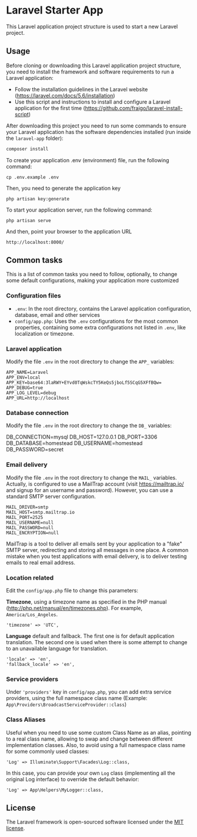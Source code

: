 
# Laravel Starter App

This Laravel application project structure is used to start a new Laravel project. 

## Usage

Before cloning or downloading this Laravel application project structure, you need to install the framework and software requirements to run a Laravel application:

  *  Follow the installation guidelines in the Laravel website (https://laravel.com/docs/5.6/installation)
  * Use this script and instructions to install and configure a Laravel application for the first time (https://github.com/fraigo/laravel-install-script)


After downloading this project you need to run some commands to ensure your Laravel application has the software dependencies installed (run inside the `laravel-app` folder):

```bash
composer install
```

To create your application .env (environment) file, run the following command:

```
cp .env.example .env
```

Then, you need to generate the application key

```
php artisan key:generate
```

To start your application server, run the following command:

```
php artisan serve
```

And then, point your browser to the application URL

```
http://localhost:8000/
```

## Common tasks

This is a list of common tasks you need to follow, optionally, to change some default configurations, making your application more customized

### Configuration files

* `.env`: In the root directory, contains the Laravel application configuration, database, email and other services
* `config/app.php`: Uses the `.env` configurations for the most common properties, containing some extra configurations not listed in `.env`, like localization or timezone.



### Laravel application

Modify the file `.env` in the root directory to change the `APP_` variables:

```
APP_NAME=Laravel
APP_ENV=local
APP_KEY=base64:3laRWY+EYvd0TqWskcTY5KeQs5jboLf5SCqG5XFfBQw=
APP_DEBUG=true
APP_LOG_LEVEL=debug
APP_URL=http://localhost
```

### Database connection

Modify the file `.env` in the root directory to change the `DB_` variables:

DB_CONNECTION=mysql
DB_HOST=127.0.0.1
DB_PORT=3306
DB_DATABASE=homestead
DB_USERNAME=homestead
DB_PASSWORD=secret

### Email delivery

Modify the file `.env` in the root directory to change the `MAIL_` variables. Actually, is configured to use a MailTrap account (visit https://mailtrap.io/ and signup for an username and password). However, you can use a standard SMTP server configuration.

```
MAIL_DRIVER=smtp
MAIL_HOST=smtp.mailtrap.io
MAIL_PORT=2525
MAIL_USERNAME=null
MAIL_PASSWORD=null
MAIL_ENCRYPTION=null
```

MailTrap is a tool to deliver all emails sent by your application to a "fake" SMTP server, redirecting and storing all messages in one place. A common mistake when you test applications with email delivery, is to deliver testing emails to real email address.


### Location related

Edit the `config/app.php` file to change this parameters:

**Timezone**, using a timezone name as specified in the PHP manual (http://php.net/manual/en/timezones.php). For example, `America/Los_Angeles`. 

```
'timezone' => 'UTC',
```

**Language** default and fallback. The first one is for default application translation. The second one is used when there is some attempt to change to an unavailable language for translation.

```
'locale' => 'en',
'fallback_locale' => 'en',
```

### Service providers

Under `'providers'` key in `config/app.php`, you can add extra service providers, using the full namespace class name (Example: `App\Providers\BroadcastServiceProvider::class`)

### Class Aliases

Useful when you need to use some custom Class Name as an alias, pointing to a real class name, allowing to swap and change between different implementation classes. Also, to avoid using a full namespace class name for some commonly used classes:

```
'Log' => Illuminate\Support\Facades\Log::class,
```

In this case, you can provide your own `Log` class (implementing all the original Log interface) to override the default behavior:

```
'Log' => App\Helpers\MyLogger::class,
```






## License

The Laravel framework is open-sourced software licensed under the [MIT license](https://opensource.org/licenses/MIT).

